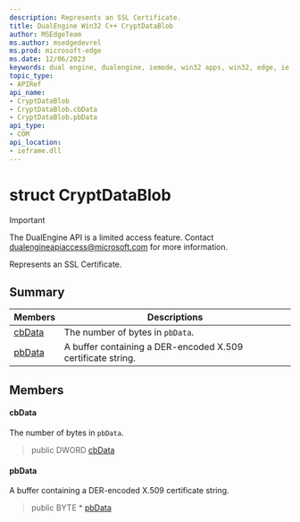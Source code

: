 ```yaml
---
description: Represents an SSL Certificate.
title: DualEngine Win32 C++ CryptDataBlob
author: MSEdgeTeam
ms.author: msedgedevrel
ms.prod: microsoft-edge
ms.date: 12/06/2023
keywords: dual engine, dualengine, iemode, win32 apps, win32, edge, ie mode, edge html, CryptDataBlob
topic_type: 
- APIRef
api_name:
- CryptDataBlob
- CryptDataBlob.cbData
- CryptDataBlob.pbData
api_type:
- COM
api_location:
- ieframe.dll
---
```


# struct CryptDataBlob

> [!IMPORTANT]
> The DualEngine API is a limited access feature. Contact dualengineapiaccess@microsoft.com for more information.

Represents an SSL Certificate.

## Summary

 Members                        | Descriptions
--------------------------------|---------------------------------------------
[cbData](#cbdata) | The number of bytes in `pbData`.
[pbData](#pbdata) | A buffer containing a DER-encoded X.509 certificate string.

## Members

#### cbData

The number of bytes in `pbData`.

> public DWORD [cbData](#cbdata)

#### pbData

A buffer containing a DER-encoded X.509 certificate string.

> public BYTE * [pbData](#pbdata)
